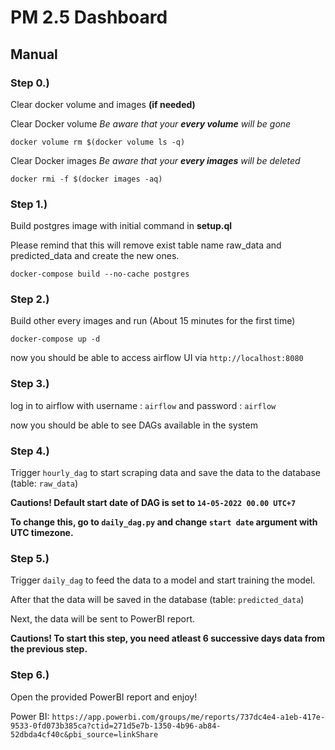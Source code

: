 # PM 2.5 Dashboard

## Manual

### Step 0.)

Clear docker volume and images **(if needed)**

Clear Docker volume _Be aware that your **every volume** will be gone_

`docker volume rm $(docker volume ls -q)`

Clear Docker images _Be aware that your **every images** will be deleted_

`docker rmi -f $(docker images -aq)`

### Step 1.)

Build postgres image with initial command in **setup.ql**

Please remind that this will remove exist table name raw_data and predicted_data and create the new ones.

`docker-compose build --no-cache postgres`

### Step 2.)

Build other every images and run (About 15 minutes for the first time)

`docker-compose up -d`

now you should be able to access airflow UI via `http://localhost:8080`

### Step 3.)

log in to airflow with username : `airflow` and password : `airflow`

now you should be able to see DAGs available in the system

### Step 4.)

Trigger `hourly_dag` to start scraping data and save the data to the database (table: `raw_data`)

**Cautions! Default start date of DAG is set to `14-05-2022 00.00 UTC+7`**

**To change this, go to `daily_dag.py` and change `start date` argument with UTC timezone.**

### Step 5.)

Trigger `daily_dag` to feed the data to a model and start training the model.

After that the data will be saved in the database (table: `predicted_data`)

Next, the data will be sent to PowerBI report.

**Cautions! To start this step, you need atleast 6 successive days data from the previous step.**

### Step 6.)

Open the provided PowerBI report and enjoy!

Power BI: `https://app.powerbi.com/groups/me/reports/737dc4e4-a1eb-417e-9533-0fd073b385ca?ctid=271d5e7b-1350-4b96-ab84-52dbda4cf40c&pbi_source=linkShare`
